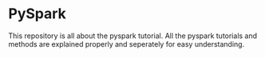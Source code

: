 # PySpark
This repository is all about the pyspark tutorial.
All the pyspark tutorials and methods are explained properly and seperately for easy understanding.
